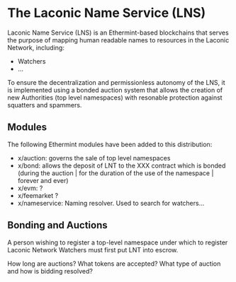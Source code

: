 # The Laconic Name Service (LNS)

Laconic Name Service (LNS) is an Ethermint-based blockchains that serves the purpose of mapping human readable names to resources in the Laconic Network, including:

* Watchers
* ...

To ensure the decentralization and permissionless autonomy of the LNS, it is implemented using a bonded auction system that allows the creation of new Authorities (top level namespaces) with resonable protection against squatters and spammers.

## Modules

The following Ethermint modules have been added to this distribution:

* x/auction: governs the sale of top level namespaces
* x/bond: allows the deposit of LNT to the XXX contract which is bonded (during the auction | for the duration of the use of the namespace | forever and ever)
* x/evm: ?
* x/feemarket ?
* x/nameservice: Naming resolver. Used to search for watchers...

## Bonding and Auctions

A person wishing to register a top-level namespace under which to register Laconic Network Watchers must first put LNT into escrow. 

How long are auctions?
What tokens are accepted?
What type of auction and how is bidding resolved?